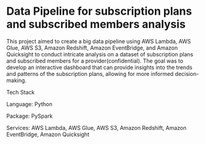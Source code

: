 # Data Pipeline for subscription plans and subscribed members analysis

This project aimed to create a big data pipeline using AWS Lambda, AWS Glue, AWS S3, Amazon Redshift, Amazon EventBridge, and Amazon Quicksight to conduct intricate analysis on a dataset of subscription plans and subscribed members for a provider(confidential). The goal was to develop an interactive dashboard that can provide insights into the trends and patterns of the subscription plans, allowing for more informed decision-making.

Tech Stack

Language: Python

Package: PySpark

Services: AWS Lambda, AWS Glue, AWS S3, Amazon Redshift, Amazon EventBridge, Amazon Quicksight

